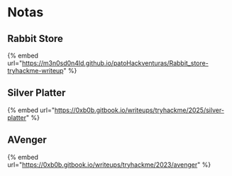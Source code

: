 # Notas

## Rabbit Store

{% embed url="https://m3n0sd0n4ld.github.io/patoHackventuras/Rabbit_store-tryhackme-writeup" %}

## Silver Platter

{% embed url="https://0xb0b.gitbook.io/writeups/tryhackme/2025/silver-platter" %}

## AVenger

{% embed url="https://0xb0b.gitbook.io/writeups/tryhackme/2023/avenger" %}

